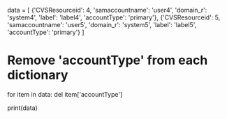 data = [
    {'CVSResourceid': 4, 'samaccountname': 'user4', 'domain_r': 'system4', 'label': 'label4', 'accountType': 'primary'},
    {'CVSResourceid': 5, 'samaccountname': 'user5', 'domain_r': 'system5', 'label': 'label5', 'accountType': 'primary'}
]

# Remove 'accountType' from each dictionary
for item in data:
    del item['accountType']

print(data)